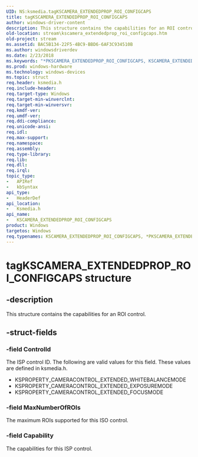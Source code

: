 ```yaml
---
UID: NS:ksmedia.tagKSCAMERA_EXTENDEDPROP_ROI_CONFIGCAPS
title: tagKSCAMERA_EXTENDEDPROP_ROI_CONFIGCAPS
author: windows-driver-content
description: This structure contains the capabilities for an ROI control.
old-location: stream\kscamera_extendedprop_roi_configcaps.htm
old-project: stream
ms.assetid: BAC5B134-22F5-4BC9-BBD6-6AF3C934510B
ms.author: windowsdriverdev
ms.date: 2/23/2018
ms.keywords: "*PKSCAMERA_EXTENDEDPROP_ROI_CONFIGCAPS, KSCAMERA_EXTENDEDPROP_ROI_CONFIGCAPS, KSCAMERA_EXTENDEDPROP_ROI_CONFIGCAPS structure [Streaming Media Devices], PKSCAMERA_EXTENDEDPROP_ROI_CONFIGCAPS, PKSCAMERA_EXTENDEDPROP_ROI_CONFIGCAPS structure pointer [Streaming Media Devices], ksmedia/KSCAMERA_EXTENDEDPROP_ROI_CONFIGCAPS, ksmedia/PKSCAMERA_EXTENDEDPROP_ROI_CONFIGCAPS, stream.kscamera_extendedprop_roi_configcaps, tagKSCAMERA_EXTENDEDPROP_ROI_CONFIGCAPS"
ms.prod: windows-hardware
ms.technology: windows-devices
ms.topic: struct
req.header: ksmedia.h
req.include-header: 
req.target-type: Windows
req.target-min-winverclnt: 
req.target-min-winversvr: 
req.kmdf-ver: 
req.umdf-ver: 
req.ddi-compliance: 
req.unicode-ansi: 
req.idl: 
req.max-support: 
req.namespace: 
req.assembly: 
req.type-library: 
req.lib: 
req.dll: 
req.irql: 
topic_type:
-	APIRef
-	kbSyntax
api_type:
-	HeaderDef
api_location:
-	Ksmedia.h
api_name:
-	KSCAMERA_EXTENDEDPROP_ROI_CONFIGCAPS
product: Windows
targetos: Windows
req.typenames: KSCAMERA_EXTENDEDPROP_ROI_CONFIGCAPS, *PKSCAMERA_EXTENDEDPROP_ROI_CONFIGCAPS
---
```


# tagKSCAMERA_EXTENDEDPROP_ROI_CONFIGCAPS structure


## -description


This structure contains the capabilities for an ROI control.


## -struct-fields




### -field ControlId

The ISP control ID. The following are valid values for this field. These values are defined in ksmedia.h.

<ul>
<li>
KSPROPERTY_CAMERACONTROL_EXTENDED_WHITEBALANCEMODE

</li>
<li>
KSPROPERTY_CAMERACONTROL_EXTENDED_EXPOSUREMODE

</li>
<li>
KSPROPERTY_CAMERACONTROL_EXTENDED_FOCUSMODE

</li>
</ul>

### -field MaxNumberOfROIs

The maximum ROIs supported for this ISO control.


### -field Capability

The capabilities for this ISP control.

